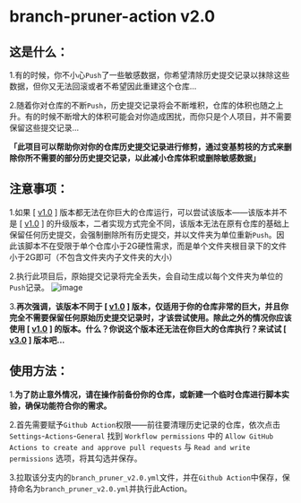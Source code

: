 # branch-pruner-action  v2.0
## 这是什么：
1.有的时候，你不小心`Push`了一些敏感数据，你希望清除历史提交记录以抹除这些数据，但你又无法回滚或者不希望因此重建这个仓库...

2.随着你对仓库的不断`Push`，历史提交记录将会不断堆积，仓库的体积也随之上升。有的时候不断增大的体积可能会对你造成困扰，而你只是个人项目，并不需要保留这些提交记录...

**「此项目可以帮助你对你的仓库历史提交记录进行修剪，通过变基剪枝的方式来删除你所不需要的部分历史提交记录，以此减小仓库体积或删除敏感数据」**

## 注意事项：
1.如果 [ [v1.0](https://github.com/Container-Zero/Branch-Pruner-Action/tree/v1) ] 版本都无法在你巨大的仓库运行，可以尝试该版本——该版本并不是 [ [v1.0](https://github.com/Container-Zero/Branch-Pruner-Action/tree/v1) ] 的升级版本，二者实现方式完全不同，该版本无法在原有仓库的基础上保留任何历史提交，会强制删除所有历史提交，并以文件夹为单位重新`Push`。因此该脚本不在受限于单个仓库小于2G硬性需求，而是单个文件夹根目录下的文件小于2G即可（不包含文件夹内子文件夹的大小）

2.执行此项目后，原始提交记录将完全丢失，会自动生成以每个文件夹为单位的`Push`记录。
![image](https://github.com/Container-Zero/Branch-Pruner-Action/assets/20435019/9993aacc-2f17-464e-b667-823b4c6637df)

3.**再次强调，该版本不同于 [ [v1.0](https://github.com/Container-Zero/Branch-Pruner-Action/tree/v1) ] 版本，仅适用于你的仓库非常的巨大，并且你完全不需要保留任何原始历史提交记录时，才该尝试使用。除此之外的情况你应该使用 [ [v1.0](https://github.com/Container-Zero/Branch-Pruner-Action/tree/v1) ] 的版本。什么？你说这个版本还无法在你巨大的仓库执行？来试试 [ [v3.0](https://github.com/Container-Zero/Branch-Pruner-Action/tree/v3) ] 版本吧...**

## 使用方法：
1.**为了防止意外情况，请在操作前备份你的仓库，或新建一个临时仓库进行脚本实验，确保功能符合你的需求。**

2.首先需要赋予`Github Action`权限——前往要清理历史记录的仓库，依次点击 `Settings`-`Actions`-`General` 找到 `Workflow permissions` 中的 `Allow GitHub Actions to create and approve pull requests` 与 `Read and write permissions` 选项，将其勾选并保存。

3.拉取该分支内的`branch_pruner_v2.0.yml`文件，并在`Github Action`中保存，保持命名为`branch_pruner_v2.0.yml`并执行此Action。


